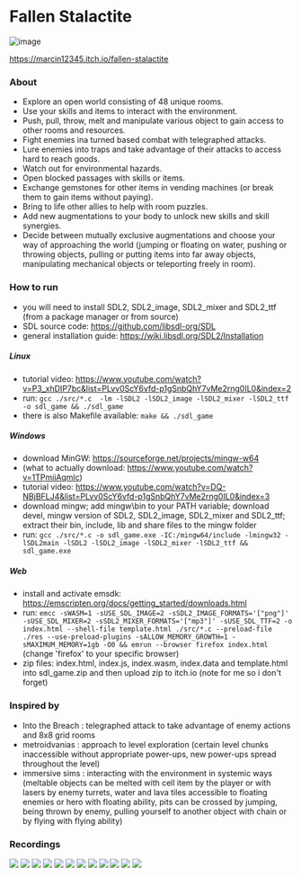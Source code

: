 
# Fallen Stalactite

![image](logo.png)

https://marcin12345.itch.io/fallen-stalactite

### About
- Explore an open world consisting of 48 unique rooms.
- Use your skills and items to interact with the environment.
- Push, pull, throw, melt and manipulate various object to gain access to other rooms and resources.
- Fight enemies ina turned based combat with telegraphed attacks.
- Lure enemies into traps and take advantage of their attacks to access hard to reach goods.
- Watch out for environmental hazards.
- Open blocked passages with skills or items.
- Exchange gemstones for other items in vending machines (or break them to gain items without paying).
- Bring to life other allies to help with room puzzles.
- Add new augmentations to your body to unlock new skills and skill synergies.
- Decide between mutually exclusive augmentations and choose your way of approaching the world (jumping or floating on water, pushing or throwing objects, pulling  or putting items into far away objects, manipulating mechanical objects or teleporting freely in room).

### How to run
- you will need to install SDL2, SDL2_image, SDL2_mixer and SDL2_ttf (from a package manager or from source)
- SDL source code: https://github.com/libsdl-org/SDL
- general installation guide: https://wiki.libsdl.org/SDL2/Installation
##### Linux
- tutorial video: https://www.youtube.com/watch?v=P3_xhDIP7bc&list=PLvv0ScY6vfd-p1gSnbQhY7vMe2rng0IL0&index=2
- run: `gcc ./src/*.c  -lm -lSDL2 -lSDL2_image -lSDL2_mixer -lSDL2_ttf -o sdl_game && ./sdl_game`
- there is also Makefile available: `make && ./sdl_game`
##### Windows
- download MinGW: https://sourceforge.net/projects/mingw-w64
- (what to actually download: https://www.youtube.com/watch?v=1TPmiiAqmlc)
- tutorial video: https://www.youtube.com/watch?v=DQ-NBjBFLJ4&list=PLvv0ScY6vfd-p1gSnbQhY7vMe2rng0IL0&index=3
- download mingw; add mingw\bin to your PATH variable; download devel, mingw version of SDL2, SDL2_image, SDL2_mixer and SDL2_ttf; extract their bin, include, lib and share files to the mingw folder
- run: `gcc ./src/*.c -o sdl_game.exe -IC:/mingw64/include -lmingw32 -lSDL2main -lSDL2 -lSDL2_image -lSDL2_mixer -lSDL2_ttf && sdl_game.exe`
##### Web
- install and activate emsdk: https://emscripten.org/docs/getting_started/downloads.html
- run: `emcc -sWASM=1 -sUSE_SDL_IMAGE=2 -sSDL2_IMAGE_FORMATS='["png"]' -sUSE_SDL_MIXER=2 -sSDL2_MIXER_FORMATS='["mp3"]' -sUSE_SDL_TTF=2 -o index.html --shell-file template.html ./src/*.c --preload-file ./res --use-preload-plugins -sALLOW_MEMORY_GROWTH=1 -sMAXIMUM_MEMORY=1gb -O0 && emrun --browser firefox index.html` (change 'firefox' to your specific browser)
- zip files: index.html, index.js, index.wasm, index.data and template.html into sdl_game.zip and then upload zip to itch.io (note for me so i don't forget)

### Inspired by
- Into the Breach : telegraphed attack to take advantage of enemy actions and 8x8 grid rooms
- metroidvanias : approach to level exploration (certain level chunks inaccessible without appropriate power-ups, new power-ups spread throughout the level)
- immersive sims : interacting with the environment in systemic ways (meltable objects can be melted with cell item by the player or with lasers by enemy turrets, water and lava tiles accessible to floating enemies or hero with floating ability, pits can be crossed by jumping, being thrown by enemy, pulling yourself to another object with chain or by flying with flying ability)

### Recordings

<p float="center">
  <img src="./doc/rec_1.gif" />
  <img src="./doc/rec_2.gif" /> 
  <img src="./doc/rec_3.gif" />
  <img src="./doc/rec_4.gif" />
  <img src="./doc/rec_5.gif" />
  <img src="./doc/rec_6.gif" />
  <img src="./doc/rec_7.gif" />
  <img src="./doc/rec_8.gif" />
  <img src="./doc/rec_9.gif" />
  <img src="./doc/rec_10.gif" />
  <img src="./doc/rec_11.gif" />
  <img src="./doc/rec_12.gif" />
</p>
